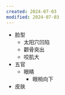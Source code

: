 ```yaml
---
created: 2024-07-03
modified: 2024-07-03
---
```

+ 脸型
	+ 太阳穴凹陷
	+ 颧骨突出
	+ 咬肌大
+ 五官
	+ 眼睛
		+ 眼梢向下
+ 皮肤